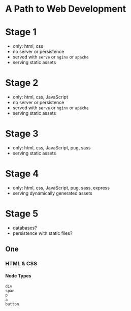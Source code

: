 # A Path to Web Development




# Stage 1

- only: html, css
- no server or persistence
- served with `serve` or `nginx` or `apache`
- serving static assets

# Stage 2

- only: html, css, JavaScript
- no server or persistence
- served with `serve` or `nginx` or `apache`
- serving static assets

# Stage 3

- only: html, css, JavaScript, pug, sass
- serving static assets


# Stage 4

- only: html, css, JavaScript, pug, sass, express
- serving dynamically generated assets


# Stage 5

- databases?
- persistence with static files?


## One

### HTML & CSS

#### Node Types

```
div
span
p
a
button
```

